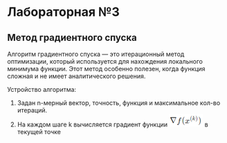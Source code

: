 # Лабораторная №3

## Метод градиентного спуска

Алгоритм градиентного спуска — это итерационный метод оптимизации, который используется для нахождения локального
минимума функции. Этот метод особенно полезен, когда функция сложная и не имеет аналитического решения.

Устройство алгоритма:

1. Задан n-мерный вектор, точность, функция и максимальное кол-во итераций.
2. На каждом шаге k вычисляется градиент функции ![img.png](img.png) в текущей точке 





